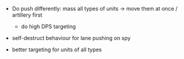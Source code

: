 - Do push differently: mass all types of units -> move them at once / artillery first
    - do high DPS targeting 

- self-destruct behaviour for lane pushing on spy
- better targeting for units of all types